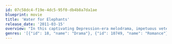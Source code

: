 ```yaml
---
id: 07c58dc4-f19e-4dc5-95f0-db4b8a7da1ae
blueprint: movie
title: 'Water for Elephants'
release_date: '2011-03-15'
overview: "In this captivating Depression-era melodrama, impetuous veterinary student Jacob Jankowski joins a celebrated circus as an animal caretaker but faces a wrenching dilemma when he's transfixed by angelic married performer Marlena."
genres: '[{"id": 18, "name": "Drama"}, {"id": 10749, "name": "Romance"}]'
---
```

